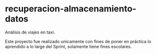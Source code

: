 # recuperacion-almacenamiento-datos
Análisis de viajes en taxi.

Este proyecto fue realizado unicamente con fines de poner en práctica lo aprendido a lo large del Sprint, solamente tiene fines escolares.
